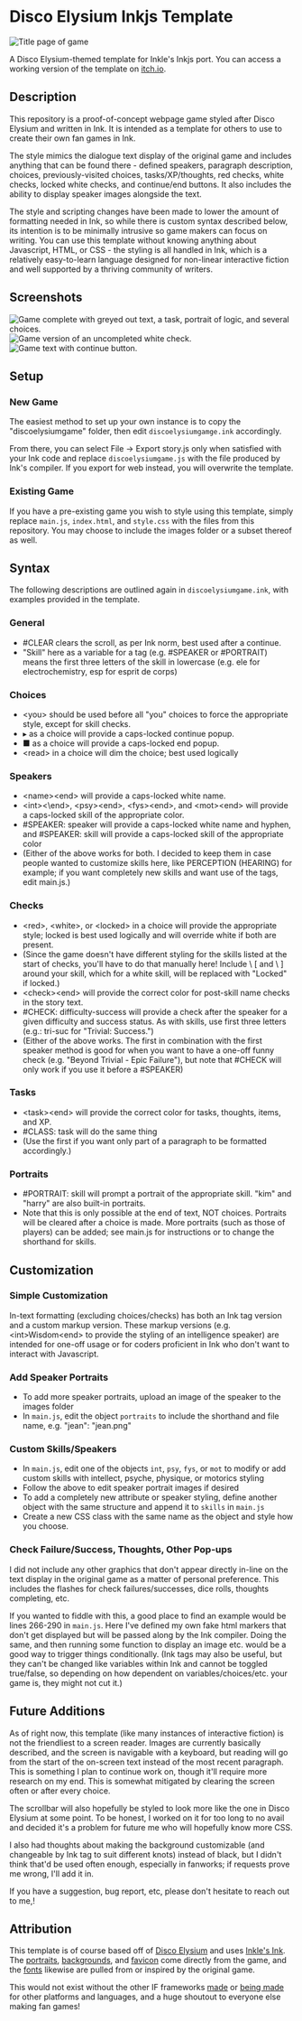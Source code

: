 # Disco Elysium Inkjs Template
![Title page of game](screenshots/title.png)

A Disco Elysium-themed template for Inkle's Inkjs port. You can access a working version of the template on [itch.io](https://isolatedphenomenon.itch.io/discoelysiumtestgame).

## Description
This repository is a proof-of-concept webpage game styled after Disco Elysium and written in Ink. It is intended as a template for others to use to create their own fan games in Ink.

The style mimics the dialogue text display of the original game and includes anything that can be found there - defined speakers, paragraph description, choices, previously-visited choices, tasks/XP/thoughts, red checks, white checks, locked white checks, and continue/end buttons. It also includes the ability to display speaker images alongside the text.

The style and scripting changes have been made to lower the amount of formatting needed in Ink, so while there is custom syntax described below, its intention is to be minimally intrusive so game makers can focus on writing. You can use this template without knowing anything about Javascript, HTML, or CSS - the styling is all handled in Ink, which is a relatively easy-to-learn language designed for non-linear interactive fiction and well supported by a thriving community of writers.

## Screenshots
![Game complete with greyed out text, a task, portrait of logic, and several choices.](screenshots/fulldialogue.png)
![Game version of an uncompleted white check.](screenshots/whitecheck.png)
![Game text with continue button.](screenshots/continue.png)

## Setup
### New Game
The easiest method to set up your own instance is to copy the "discoelysiumgame" folder, then edit `discoelysiumgamge.ink` accordingly.

From there, you can select File -> Export story.js only when satisfied with your Ink code and replace `discoelysiumgame.js` with the file produced by Ink's compiler. If you export for web instead, you will overwrite the template.

### Existing Game
If you have a pre-existing game you wish to style using this template, simply replace `main.js`, `index.html`, and `style.css` with the files from this repository. You may choose to include the images folder or a subset thereof as well.

## Syntax
The following descriptions are outlined again in `discoelysiumgame.ink`, with examples provided in the template.

### General
  - #CLEAR clears the scroll, as per Ink norm, best used after a continue.
  - "Skill" here as a variable for a tag (e.g. #SPEAKER or #PORTRAIT) means the first three letters of the skill in lowercase (e.g. ele for electrochemistry, esp for esprit de corps)

### Choices
  - \<you\> should be used before all "you" choices to force the appropriate style, except for skill checks.
  - ▸ as a choice will provide a caps-locked continue popup.
  - ■ as a choice will provide a caps-locked end popup.
  - \<read\> in a choice will dim the choice; best used logically

### Speakers
  - \<name\>\<end\> will provide a caps-locked white name.
  - \<int\><\end\>, \<psy\>\<end\>, \<fys\>\<end\>, and \<mot\>\<end\> will provide a caps-locked skill of the appropriate color.
  - #SPEAKER: speaker will provide a caps-locked white name and hyphen, and #SPEAKER: skill will provide a caps-locked skill of the appropriate color
  - (Either of the above works for both. I decided to keep them in case people wanted to customize skills here, like PERCEPTION (HEARING) for example; if you want completely new skills and want use of the tags, edit main.js.)

### Checks
  - \<red\>, \<white\>, or \<locked\> in a choice will provide the appropriate style; locked is best used logically and will override white if both are present.
  - (Since the game doesn't have different styling for the skills listed at the start of checks, you'll have to do that manually here! Include \\ \[ and \\ \] around your skill, which for a white skill, will be replaced with "Locked" if locked.)
  - \<check\>\<end\> will provide the correct color for post-skill name checks in the story text.
  - #CHECK: difficulty-success will provide a check after the speaker for a given difficulty and success status. As with skills, use first three letters (e.g.: tri-suc for "Trivial: Success.")
  - (Either of the above works. The first in combination with the first speaker method is good for when you want to have a one-off funny check (e.g. "Beyond Trivial - Epic Failure"), but note that #CHECK will only work if you use it before a #SPEAKER)

### Tasks  
  - \<task\>\<end\> will provide the correct color for tasks, thoughts, items, and XP.
  - #CLASS: task will do the same thing
  - (Use the first if you want only part of a paragraph to be formatted accordingly.)

### Portraits
  - #PORTRAIT: skill will prompt a portrait of the appropriate skill. "kim" and "harry" are also built-in portraits.
  - Note that this is only possible at the end of text, NOT choices. Portraits will be cleared after a choice is made. More portraits (such as those of players) can be added; see main.js for instructions or to change the shorthand for skills.

## Customization
### Simple Customization
In-text formatting (excluding choices/checks) has both an Ink tag version and a custom markup version. These markup versions (e.g. \<int\>Wisdom\<end\> to provide the styling of an intelligence speaker) are intended for one-off usage or for coders proficient in Ink who don't want to interact with Javascript.

### Add Speaker Portraits
  - To add more speaker portraits, upload an image of the speaker to the images folder
  - In `main.js`, edit the object `portraits` to include the shorthand and file name, e.g. "jean": "jean.png"
  
### Custom Skills/Speakers
  - In `main.js`, edit one of the objects `int`, `psy`, `fys`, or `mot` to modify or add custom skills with intellect, psyche, physique, or motorics styling
  - Follow the above to edit speaker portrait images if desired
  - To add a completely new attribute or speaker styling, define another object with the same structure and append it to `skills` in `main.js`
  - Create a new CSS class with the same name as the object and style how you choose.

### Check Failure/Success, Thoughts, Other Pop-ups
I did not include any other graphics that don't appear directly in-line on the text display in the original game as a matter of personal preference. This includes the flashes for check failures/successes, dice rolls, thoughts completing, etc. 

If you wanted to fiddle with this, a good place to find an example would be lines 266-290 in `main.js`. Here I've defined my own fake html markers that don't get displayed but will be passed along by the Ink compiler. Doing the same, and then running some function to display an image etc. would be a good way to trigger things conditionally. (Ink tags may also be useful, but they can't be changed like variables within Ink and cannot be toggled true/false, so depending on how dependent on variables/choices/etc. your game is, they might not cut it.)

## Future Additions
As of right now, this template (like many instances of interactive fiction) is not the friendliest to a screen reader. Images are currently basically described, and the screen is navigable with a keyboard, but reading will go from the start of the on-screen text instead of the most recent paragraph. This is something I plan to continue work on, though it'll require more research on my end. This is somewhat mitigated by clearing the screen often or after every choice.

The scrollbar will also hopefully be styled to look more like the one in Disco Elysium at some point. To be honest, I worked on it for too long to no avail and decided it's a problem for future me who will hopefully know more CSS.

I also had thoughts about making the background customizable (and changeable by Ink tag to suit different knots) instead of black, but I didn't think that'd be used often enough, especially in fanworks; if requests prove me wrong, I'll add it in.

If you have a suggestion, bug report, etc, please don't hesitate to reach out to me,!

## Attribution
This template is of course based off of [Disco Elysium](https://discoelysium.com/) and uses [Inkle's Ink](https://www.inklestudios.com/ink/).
The [portraits](https://imgur.com/a/NTCGqdZ), [backgrounds](https://drive.google.com/drive/folders/12Tt0bJSNit37yg1rqhJKcRSiEuljzH3Y?usp=sharing), and [favicon](https://www.stickpng.com/img/icons-logos-emojis/tech-companies/disco-elysium-app-icon) come directly from the game, and the [fonts](https://www.reddit.com/r/DiscoElysium/comments/jlaubn/name_of_the_text_font_used_in_disco_elysium/) likewise are pulled from or inspired by the original game.

This would not exist without the other IF frameworks [made](https://github.com/apepers/DiscoElysiumTwineMacros) or [being made](https://madnessofmen.tumblr.com/post/698434383660630017/hmmm-i-kinda-want-to-write-some-disco-elysium) for other platforms and languages, and a huge shoutout to everyone else making fan games!
